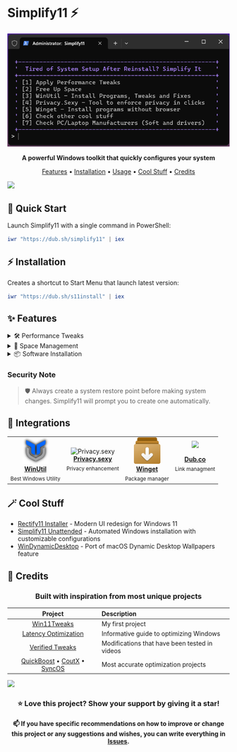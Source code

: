 # Simplify11 ⚡

<p align="center">
	<img src="src/media/logo.png" alt="Simplify11 Logo">
</p>

<p align="center">
	<strong>A powerful Windows toolkit that quickly configures your system</strong>
</p>

<p align="center">
	<a href="#-features">Features</a> •
	<a href="#-installation">Installation</a> •
	<a href="#-quick-start">Usage</a> •
	<a href="#-cool-stuff">Cool Stuff</a> •
	<a href="#-credits">Credits</a>
</p>

</div>

![](https://github.com/emylfy/simplify11/blob/main/src/media/separator.png)

## 🚀 Quick Start

Launch Simplify11 with a single command in PowerShell:

```powershell
iwr "https://dub.sh/simplify11" | iex
```

## ⚡ Installation

Creates a shortcut to Start Menu that launch latest version:

```powershell
iwr "https://dub.sh/s11install" | iex
```

## ✨ Features

<details>
<summary>🛠️ Performance Tweaks</summary>

- **Storage Optimization**
	- Smart detection for SSD/HDD specific tweaks
	- TRIM optimization for SSDs
	- Intelligent prefetch management

- **Input Responsiveness**
	- Enhanced mouse precision
	- Optimized keyboard response
	- Reduced input latency

- **System Performance**
	- GPU acceleration optimization
	- Network latency reduction
	- Advanced CPU power management
	- Memory usage optimization
	- DirectX performance enhancements
</details>

<details>
<summary>💾 Space Management</summary>

- **Storage Control**
	- Reserved storage management
	- WinSxS component cleanup
	- Virtual memory optimization
	- Windows Update cache cleanup
	- Advanced disk cleaning utilities
</details>

<details>
<summary>📦 Software Installation</summary>

**Package System**
- Windows Package Manager integration
- Multiple manager support (Winget, UniGetUI)
- Essential software collection:

**Categories:**
- Development (VS Code, Python, Git)
- Web Browsers (Arc, Thorium, Zen)
- System Tools (PowerToys, NanaZip)
- Productivity Suite
- Gaming Essentials
- Microsoft Core Apps

</details>

### Security Note
> 🛡️ Always create a system restore point before making system changes. Simplify11 will prompt you to create one automatically.

## 🔄 Integrations

<table>
<tr>
<td align="center">
<img src="https://github.com/ChrisTitusTech/winutil/blob/main/docs/assets/favicon.png?raw=true" width="60px" alt="WinUtil"><br/>
<b><a href="https://github.com/ChrisTitusTech/winutil">WinUtil</a></b><br/>
<sub>Best Windows Utility</sub>
</td>
<td align="center">
<img src="https://raw.githubusercontent.com/undergroundwires/privacy.sexy/refs/heads/master/img/logo.svg" width="60px" alt="Privacy.sexy"><br/>
<b><a href="https://github.com/undergroundwires/privacy.sexy">Privacy.sexy</a></b><br/>
<sub>Privacy enhancement</sub>
</td>
<td align="center">
<img src="https://raw.githubusercontent.com/microsoft/winget-cli/refs/heads/master/.github/images/WindowsPackageManager_Assets/ICO/PNG/_64.png" width="60px" alt="Winget"><br/>
<b><a href="https://github.com/microsoft/winget-cli">Winget</a></b><br/>
<sub>Package manager</sub>
</td>
<td align="center">
<picture>
  <source
    srcset="https://assets.dub.co/brand/logo-dark.svg"
    media="(prefers-color-scheme: dark)"
  />
  <source
    srcset="https://assets.dub.co/brand/logo.svg"
    media="(prefers-color-scheme: light), (prefers-color-scheme: no-preference)"
  />
  <img src="https://assets.dub.co/brand/logo.svg" width="60px" />
</picture>

<b><a href="https://app.dub.co">Dub.co</a></b><br/>
<sub>Link managment</sub>
</td>
</tr>
</table>

## 🪄 Cool Stuff

- [Rectify11 Installer](https://github.com/Rectify11/Installer) - Modern UI redesign for Windows 11
- [Simplify11 Unattended](https://github.com/emylfy/simplify11/blob/main/src/docs/autounattend_guide.md) - Automated Windows installation with customizable configurations
- [WinDynamicDesktop](https://github.com/t1m0thyj/WinDynamicDesktop) - Port of macOS Dynamic Desktop Wallpapers feature
</details>

## 🌟 Credits

<div align="center">

### Built with inspiration from most unique projects

</div>

<div align="center">

| Project | Description |
|:---:|:---|
| [Win11Tweaks](https://github.com/SysadminWorld/Win11Tweaks) | My first project |
| [Latency Optimization](https://github.com/denis-g/windows10-latency-optimization) | Informative guide to optimizing Windows |
| [Verified Tweaks](https://github.com/AlchemyTweaks/Verified-Tweaks) | Modifications that have been tested in videos |
| [QuickBoost](https://github.com/SanGraphic/QuickBoost) • [CoutX](https://github.com/UnLovedCookie/CoutX) • [SyncOS](https://github.com/Snowfliger/SyncOS) | Most accurate optimization projects |

</div>

![](https://github.com/emylfy/simplify11/blob/main/src/media/separator.png)

<div align="center">

### ⭐ Love this project? Show your support by giving it a star!

#### 📫 If you have specific recommendations on how to improve or change this project or any suggestions and wishes, you can write everything in [**Issues**](https://github.com/emylfy/simplify11/issues/).
</div>